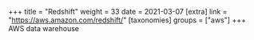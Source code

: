 +++
title = "Redshift"
weight = 33
date = 2021-03-07
[extra]
link = "https://aws.amazon.com/redshift/"
[taxonomies]
groups = ["aws"]
+++
AWS data warehouse

